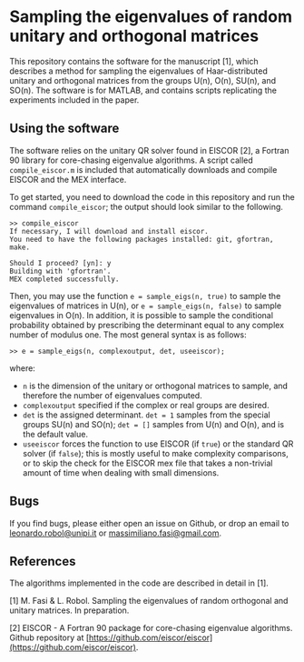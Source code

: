 # Sampling the eigenvalues of random unitary and orthogonal matrices

This repository contains the software for the manuscript [1], which describes a method for sampling the eigenvalues of Haar-distributed unitary and orthogonal matrices from the groups U(n), O(n), SU(n), and SO(n). The software is for MATLAB, and contains scripts replicating the experiments included in the paper.

## Using the software
The software relies on the unitary QR solver found in EISCOR [2], a Fortran 90 library for core-chasing eigenvalue algorithms. A script called ```compile_eiscor.m``` is included that automatically downloads and compile EISCOR and the MEX interface.

To get started, you need to download the code in this repository and run the command
```compile_eiscor```; the output should look similar to the following.
```
>> compile_eiscor
If necessary, I will download and install eiscor. 
You need to have the following packages installed: git, gfortran, make. 

Should I proceed? [yn]: y
Building with 'gfortran'.
MEX completed successfully.
```

Then, you may use the function ```e = sample_eigs(n, true)``` to sample the eigenvalues of matrices in U(n), or ```e = sample_eigs(n, false)``` to sample eigenvalues in O(n). In addition, it is possible to sample the conditional probability obtained by prescribing the
determinant equal to any complex number of modulus one. The most general syntax is as follows:
```
>> e = sample_eigs(n, complexoutput, det, useeiscor);
```
where:
 * ```n``` is the dimension of the unitary or orthogonal matrices to sample, and therefore the number of eigenvalues computed.
 * ```complexoutput``` specified if the complex or real groups are desired.
 * ```det``` is the assigned determinant. ```det = 1``` samples from the special groups SU(n) and SO(n); ```det = []``` samples from U(n) and O(n), and is the default value.
 * ```useeiscor``` forces the function to use EISCOR (if ```true```) or the standard QR solver (if ```false```); this is mostly useful to make complexity comparisons, or to skip the check for the EISCOR mex file that takes a non-trivial amount of time when dealing with small dimensions.
 
## Bugs

If you find bugs, please either open an issue on Github, or drop an email to [leonardo.robol@unipi.it](mailto:leonardo.robol@unipi.it) or [massimiliano.fasi@gmail.com](mailto:massimiliano.fasi@gmail.com).

## References
The algorithms implemented in the code are described in detail in [1]. 

[1] M. Fasi & L. Robol. Sampling the eigenvalues of random orthogonal and unitary matrices. In preparation.

[2] EISCOR - A Fortran 90 package for core-chasing eigenvalue algorithms. Github repository at [https://github.com/eiscor/eiscor](https://github.com/eiscor/eiscor).
